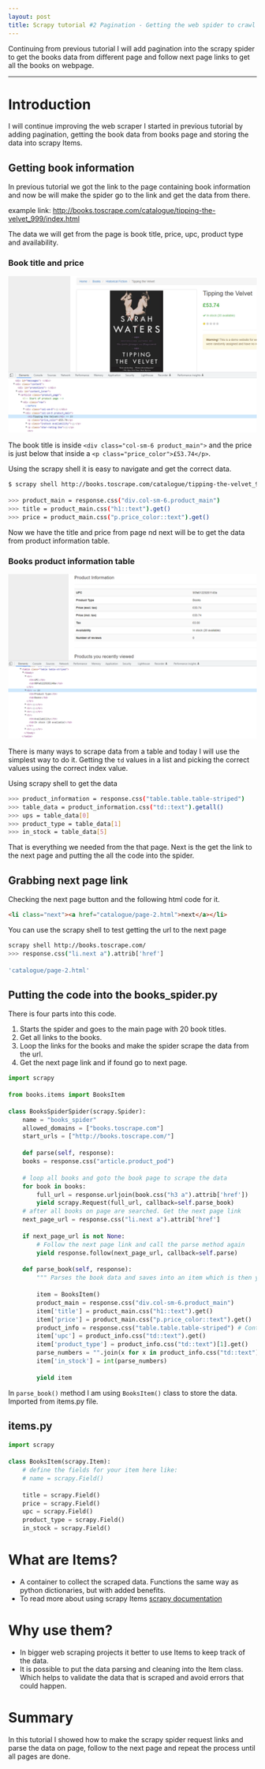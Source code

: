 ```yaml
---
layout: post
title: Scrapy tutorial #2 Pagination - Getting the web spider to crawl different pages.
---
```


Continuing from previous tutorial I will add pagination into the scrapy spider to get the books data from different page and follow next page links to get all the books on webpage.

---

# Introduction

I will continue improving the web scraper I started in previous tutorial by adding pagination, getting the book data from  books page and storing the data into scrapy Items.

## Getting book information
In previous tutorial we got the link to the page containing book information and now be will make the spider go to the link and get the data from there. 

example link: http://books.toscrape.com/catalogue/tipping-the-velvet_999/index.html

The data we will get from the page is book title, price, upc, product type and availability. 

### Book title and price
![book_page](../images/scrapy_book_title_and_price_html_code.png)

The book title is inside `<div class="col-sm-6 product_main">` and the price is just below that inside a `<p class="price_color">£53.74</p>`.

Using the scrapy shell it is easy to navigate and get the correct data.
```bash
$ scrapy shell http://books.toscrape.com/catalogue/tipping-the-velvet_999/index.html

>>> product_main = response.css("div.col-sm-6.product_main")
>>> title = product_main.css("h1::text").get()
>>> price = product_main.css("p.price_color::text").get()
```

Now we have the title and price from page nd next will be to get the data from product information table.

### Books product information table
![html_table_view](../images/scrapy_getting_data_from_html_table_books.png)

There is many ways to scrape data from a table and today I will use the simplest way to do it. Getting the `td` values in a list and picking the correct values using the correct index value.

Using scrapy shell to get the data
```bash
>>> product_information = response.css("table.table.table-striped")
>>> table_data = product_information.css("td::text").getall()
>>> ups = table_data[0]
>>> product_type = table_data[1]
>>> in_stock = table_data[5]
```

That is everything we needed from the that page. Next is the get the link to the next page and putting the all the code into the spider.

## Grabbing next page link
Checking the next page button and the following html code for it.
```html
<li class="next"><a href="catalogue/page-2.html">next</a></li>
```

You can use the scrapy shell to test getting the url to the next page
```bash
scrapy shell http://books.toscrape.com/
>>> response.css("li.next a").attrib['href']

'catalogue/page-2.html'

```

## Putting the code into the books_spider.py

There is four parts into this code.
1. Starts the spider and goes to the main page with 20 book titles.
2. Get all links to the books.
3. Loop the links for the books and make the spider scrape the data from the url.
4. Get the next page link and if found go to next page.


```python 
import scrapy

from books.items import BooksItem

class BooksSpiderSpider(scrapy.Spider):
    name = "books_spider"
    allowed_domains = ["books.toscrape.com"]
    start_urls = ["http://books.toscrape.com/"]
    
    def parse(self, response):  
    books = response.css("article.product_pod")
    
    # loop all books and goto the book page to scrape the data
    for book in books:
        full_url = response.urljoin(book.css("h3 a").attrib['href'])
        yield scrapy.Request(full_url, callback=self.parse_book)
    # after all books on page are searched. Get the next page link
    next_page_url = response.css("li.next a").attrib['href']
    
    if next_page_url is not None:
        # Follow the next page link and call the parse method again
        yield response.follow(next_page_url, callback=self.parse)
    
    def parse_book(self, response):
        """ Parses the book data and saves into an item which is then yielded"""
        
        item = BooksItem()
        product_main = response.css("div.col-sm-6.product_main")
        item['title'] = product_main.css("h1::text").get()
        item['price'] = product_main.css("p.price_color::text").get()
        product_info = response.css("table.table.table-striped") # Contains the html table with product information
        item['upc'] = product_info.css("td::text").get()
        item['product_type'] = product_info.css("td::text")[1].get()
        parse_numbers = "".join(x for x in product_info.css("td::text")[5].get() if x.isdigit())
        item['in_stock'] = int(parse_numbers)
        
        yield item
```

In `parse_book()` method I am using `BooksItem()` class to store the data. Imported from items.py file.

## items.py
```python
import scrapy

class BooksItem(scrapy.Item):
    # define the fields for your item here like:
    # name = scrapy.Field()
    
    title = scrapy.Field()
    price = scrapy.Field()
    upc = scrapy.Field()
    product_type = scrapy.Field()
    in_stock = scrapy.Field()
```

 # What are Items?
 - A container to collect the scraped data. Functions the same way as python dictionaries, but with added benefits.
 -  To read more about using scrapy Items [scrapy documentation](https://docs.scrapy.org/en/latest/topics/items.html)

 # Why use them?
 - In bigger web scraping projects it better to use Items to keep track of the data.
 - It is possible to put the data parsing and cleaning into the Item class. Which helps to validate the data that is scraped and avoid errors that could happen.

# Summary
In this tutorial I showed how to make the scrapy spider request links and parse the data on page, follow to the next page and repeat the process until all pages are done.
